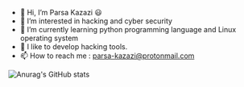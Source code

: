 - 👋 Hi, I’m Parsa Kazazi 😃
- 👀 I’m interested in hacking and cyber security
- 🌱 I’m currently learning python programming language and Linux operating system
- 💞️ I like to develop hacking tools.
- 📫 How to reach me : parsa-kazazi@protonmail.com

![Anurag's GitHub stats](https://github-readme-stats.vercel.app/api?username=parsa-kazazi&show_icons=true&theme=radical)

<!---
parsa-kazazi/parsa-kazazi is a ✨ special ✨ repository because its `README.md` (this file) appears on your GitHub profile.
You can click the Preview link to take a look at your changes.
--->
